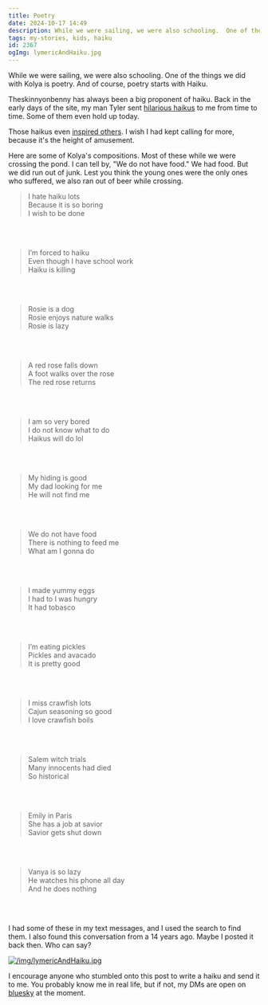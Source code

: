 ```yaml
---
title: Poetry
date: 2024-10-17 14:49
description: While we were sailing, we were also schooling.  One of the things we did with Kolya is poetry.  And of course, poetry starts with Haiku.
tags: my-stories, kids, haiku
id: 2367
ogImg: lymericAndHaiku.jpg
---
```


While we were sailing, we were also schooling.  One of the things we did with Kolya is poetry.  And of course, poetry starts with Haiku.

Theskinnyonbenny has always been a big proponent of haiku.  Back in the early days of the site, my man Tyler sent <a href="/haikus/">hilarious haikus</a> to me from time to time.  Some of them even hold up today.

Those haikus even <a href="/blog2/mailbag-v/">inspired others</a>.  I wish I had kept calling for more, because it's the height of amusement.

Here are some of Kolya's compositions.  Most of these while we were crossing the pond.  I can tell by, "We do not have food."  We had food.  But we did run out of junk.  Lest you think the young ones were the only ones who suffered, we also ran out of beer while crossing.

<blockquote> I hate haiku lots<br>
 Because it is so boring<br>
 I wish to be done</blockquote>
 <br><br>
<blockquote> I’m forced to haiku <br>
 Even though I have school work<br>
 Haiku is killing</blockquote>
 <br><br>
<blockquote> Rosie is a dog<br>
 Rosie enjoys nature walks<br>
 Rosie is lazy</blockquote>
 <br><br>
<blockquote> A red rose falls down<br>
 A foot walks over the rose<br>
 The red rose returns </blockquote>
 <br><br>
 
<blockquote> I am so very bored<br>
 I do not know what to do<br>
 Haikus will do lol</blockquote>
 <br><br>
<blockquote> My hiding is good<br>
 My dad looking for me<br>
 He will not find me</blockquote>
 <br><br>
<blockquote> We do not have food <br>
 There is nothing to feed me <br>
 What am I gonna do </blockquote>
 <br><br>
<blockquote> I made yummy eggs <br>
 I had to I was hungry<br>
 It had tobasco </blockquote>
 <br><br>
<blockquote> I’m eating pickles <br>
 Pickles and avacado<br>
 It is pretty good</blockquote>
 <br><br>
<blockquote> I miss crawfish lots<br>
 Cajun seasoning so good<br>
 I love crawfish boils </blockquote>
 <br><br>
<blockquote> Salem witch trials <br>
 Many innocents had died<br>
 So historical</blockquote>
  <br><br>
<blockquote> Emily in Paris<br>
 She has a job at savior<br>
 Savior gets shut down</blockquote>
 <br><br>
<blockquote> Vanya is so lazy<br>
 He watches his phone all day<br>
 And he does nothing </blockquote>
 <br><br>

I had some of these in my text messages, and I used the search to find them.  I also found this conversation from a 14 years ago.  Maybe I posted it back then.  Who can say?

<a class="lightview centered" href="/img/lymericAndHaiku.jpg" data-lightview-caption="" data-lightview-group="group1"><img src="/img/lymericAndHaiku.jpg" alt="/img/lymericAndHaiku.jpg"><br><span class="caption"></span></a>

I encourage anyone who stumbled onto this post to write a haiku and send it to me.  You probably know me in real life, but if not, my DMs are open on <a href="https://bsky.app/profile/bens4lsu.bsky.social" target="_blank">bluesky</a> at the moment.